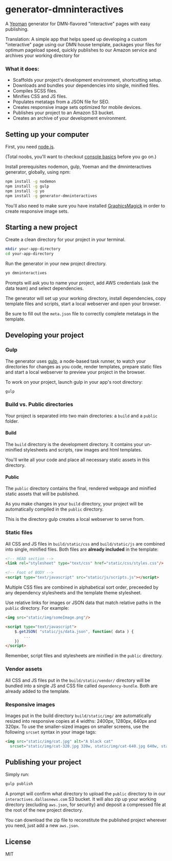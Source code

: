 # generator-dmninteractives

A [Yeoman](http://yeoman.io) generator for DMN-flavored "interactive" pages with easy publishing. 

Translation: A simple app that helps speed up developing a custom "interactive" page using our DMN house template, packages your files for optimum pageload speed, quickly publishes to our Amazon service and archives your working directory for 

### What it does:

- Scaffolds your project's development environment, shortcutting setup. 
- Downloads and bundles your dependencies into single, minified files.
- Compiles SCSS files.
- Minifies CSS and JS files.
- Populates metatags from a JSON file for SEO.
- Creates responsive image sets optimized for mobile devices.
- Publishes your project to an Amazon S3 bucket.
- Creates an archive of your development environment.

## Setting up your computer



First, you need [node.js](https://nodejs.org/en/download/).

(Total noobs, you'll want to checkout [console basics](https://www.youtube.com/watch?v=-Vl4rpZVA6I) before you go on.)

Install prerequisites nodemon, gulp, Yoeman and the dmninteractives generator, globally, using npm:

```bash
npm install -g nodemon
npm install -g gulp
npm install -g yo
npm install -g generator-dmninteractives
```

You'll also need to make sure you have installed [GraphicsMagick](http://www.graphicsmagick.org/README.html) in order to create responsive image sets.


## Starting a new project

Create a clean directory for your project in your terminal.

```bash
mkdir your-app-directory
cd your-app-directory
```

Run the generator in your new project directory.

```bash
yo dmninteractives
```

Prompts will ask you to name your project, add AWS credentials (ask the data team) and select dependencies.

The generator will set up your working directory, install dependencies, copy template files and scripts, start a local webserver and open your browser.

Be sure to fill out the `meta.json` file to correctly complete metatags in the template.

## Developing your project

### Gulp

The generator uses [gulp](http://gulpjs.com/), a node-based task runner, to watch your directories for changes as you code, render templates, prepare static files and start a local webserver to preview your project in the browser.

To work on your project, launch gulp in your app's root directory:

```bash
gulp
```

### Build vs. Public directories

Your project is separated into two main directories: a `build` and a `public` folder.

#### Build

The `build` directory is the development directory. It contains your un-minified stylesheets and scripts, raw images and html templates.

You'll write all your code and place all necessary static assets in this directory.

#### Public

The `public` directory contains the final, rendered webpage and minified static assets that will be published.

As you make changes in your `build` directory, your project will be automatically compiled in the `public` directory. 

This is the directory gulp creates a local webserver to serve from.

### Static files

All CSS and JS files in `build/static/css` and `build/static/js` are combined into single, minified files. Both files are **already included** in the template:

```html
<!-- HEAD section -->
<link rel="stylesheet" type="text/css" href="static/css/styles.css"/>

<!-- Foot of BODY -->
<script type="text/javascript" src="static/js/scripts.js"></script>
```

Multiple CSS files are combined in alphabetical sort order, preceeded by any dependency stylesheets and the template theme stylesheet.

Use relative links for images or JSON data that match relative paths in the `public` directory. For example:

```html
<img src="static/img/someImage.png"/>

<script type="text/javascript">
    $.getJSON( "static/js/data.json", function( data ) {
        ...
    })
</script>
```

Remember, script files and stylesheets are minified in the `public` directory.

### Vendor assets

All CSS and JS files put in the `build/static/vendor/` directory will be bundled into a single JS and CSS file called `dependency-bundle`. Both are already added to the template.


### Responsive images

Images put in the build directory `build/static/img/` are automatically resized into responsive copies at 4 widths: 2400px, 1280px, 640px and 320px. To use the smaller-sized images on smaller screens, use the following `srcset` syntax in your image tags:

```html
<img src="static/img/cat.jpg" alt="A black cat" 
  srcset="static/img/cat-320.jpg 320w, static/img/cat-640.jpg 640w, static/img/cat-1280.jpg 1280w, static/img/cat-2400.jpg 2400w">
```


## Publishing your project

Simply run:

```bash
gulp publish
```

A prompt will confirm what directory to upload the `public` directory to in our `interactives.dallasnews.com` S3 bucket. It will also zip up your working directory (excluding `aws.json`, for security) and deposit a compressed file at the root of the new project directory.

You can download the zip file to reconstitute the published project wherever you need, just add a new `aws.json`.

## License

MIT
